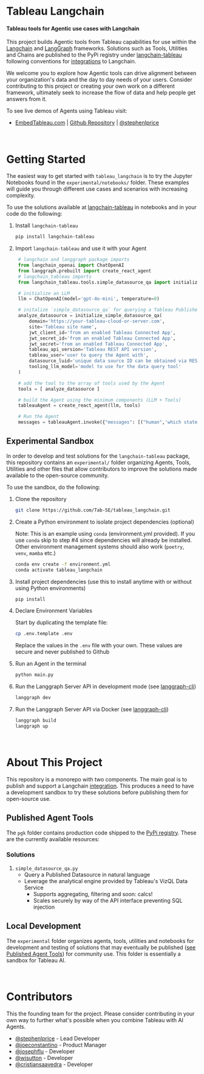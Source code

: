 # Tableau Langchain
#### Tableau tools for Agentic use cases with Langchain

This project builds Agentic tools from Tableau capabilities for use within the [Langchain](https://www.langchain.com/) and [LangGraph](https://langchain-ai.github.io/langgraph/tutorials/introduction/) frameworks. Solutions such as Tools, Utilities
and Chains are published to the PyPi registry under [langchain-tableau](https://pypi.org/project/langchain-tableau/) following conventions for [integrations](https://python.langchain.com/docs/contributing/how_to/integrations/) to Langchain.

We welcome you to explore how Agentic tools can drive alignment between your organization's data and the day to day needs of your users. Consider contributing to this project or creating your own work on a different framework, ultimately seek to increase the flow of data and help people get answers from it.

To see live demos of Agents using Tableau visit:
- [EmbedTableau.com](https://www.embedtableau.com/) | [Github Repository](https://github.com/Tab-SE/embedding_playbook) | [@stephenlprice](https://github.com/stephenlprice)

</br>

# Getting Started

The easiest way to get started with `tableau_langchain` is to try the Jupyter Notebooks found in the `experimental/notebooks/` folder. These examples will guide you through different use cases and scenarios with increasing complexity.

To use the solutions available at [langchain-tableau](https://pypi.org/project/langchain-tableau/) in notebooks and in your code do the following:

1. Install `langchain-tableau`

   ```bash
   pip install langchain-tableau
   ```
2. Import `langchain-tableau` and use it with your Agent

   ```python
    # langchain and langgraph package imports
    from langchain_openai import ChatOpenAI
    from langgraph.prebuilt import create_react_agent
    # langchain_tableau imports
    from langchain_tableau.tools.simple_datasource_qa import initialize_simple_datasource_qa

    # initialize an LLM
    llm = ChatOpenAI(model='gpt-4o-mini', temperature=0)

    # initalize `simple_datasource_qa` for querying a Tableau Published Datasource through VDS
    analyze_datasource = initialize_simple_datasource_qa(
        domain='https://your-tableau-cloud-or-server.com',
        site='Tableau site name',
        jwt_client_id='from an enabled Tableau Connected App',
        jwt_secret_id='from an enabled Tableau Connected App',
        jwt_secret='from an enabled Tableau Connected App',
        tableau_api_version='Tableau REST API version',
        tableau_user='user to query the Agent with',
        datasource_luid='unique data source ID can be obtained via REST or Metadata APIs',
        tooling_llm_model='model to use for the data query tool'
    )

    # add the tool to the array of tools used by the Agent
    tools = [ analyze_datasource ]

    # build the Agent using the minimum components (LLM + Tools)
    tableauAgent = create_react_agent(llm, tools)

    # Run the Agent
    messages = tableauAgent.invoke({"messages": [("human",'which states sell the most? Are those the same states with the most profits?')]})
   ```

## Experimental Sandbox

In order to develop and test solutions for the `langchain-tableau` package, this repository contains an `experimental/` folder organizing Agents, Tools, Utilities and other files that allow contributors to improve the solutions made available to the open-source community.

To use the sandbox, do the following:

1. Clone the repository

   ```bash
   git clone https://github.com/Tab-SE/tableau_langchain.git
   ```

2. Create a Python environment to isolate project dependencies (optional)

   Note: This is an example using `conda` (environment.yml provided). If you use `conda` skip to step #4 since dependencies will already be installed. Other environment management systems should also work (`poetry`,  `venv`, `mamba` etc.)

   ```bash
   conda env create -f environment.yml
   conda activate tableau_langchain
   ```

3. Install project dependencies (use this to install anytime with or without using Python environments)

   ```bash
   pip install
   ```

4. Declare Environment Variables

    Start by duplicating the template file:
    ```bash
    cp .env.template .env
    ```

    Replace the values in the `.env` file with your own. These values are secure and never published to Github

5. Run an Agent in the terminal

    ```bash
    python main.py
    ```

6. Run the Langgraph Server API in development mode (see [langgraph-cli](https://langchain-ai.github.io/langgraph/cloud/reference/cli/#commands))

    ```bash
    langgraph dev
    ```

7. Run the Langgraph Server API via Docker (see [langgraph-cli](https://langchain-ai.github.io/langgraph/cloud/reference/cli/#commands))

    ```bash
    langgraph build
    langgraph up
    ```

</br>

# About This Project

This repository is a monorepo with two components. The main goal is to publish and support a Langchain [integration](https://python.langchain.com/docs/contributing/how_to/integrations/). This produces a need to have a development sandbox to try these solutions before publishing them for open-source use.

## Published Agent Tools
The `pgk` folder contains production code shipped to the [PyPi registry](https://pypi.org/project/langchain-tableau/). These are
the currently available resources:

### Solutions
1. `simple_datasource_qa.py`
     - Query a Published Datasource in natural language
     - Leverage the analytical engine provided by Tableau's VizQL Data Service
       - Supports aggregating, filtering and soon: calcs!
       - Scales securely by way of the API interface preventing SQL injection

## Local Development
The `experimental` folder organizes agents, tools, utilities and notebooks for development and testing of solutions that may eventually be published ([see Published Agent Tools](#published-agent-tools)) for community use. This folder is essentially a sandbox for Tableau AI.

</br>

# Contributors

This the founding team for the project. Please consider contributing in your own way to further what's possible when you combine Tableau with AI Agents.

* [@stephenlprice](https://github.com/stephenlprice) - Lead Developer
* [@joeconstantino](https://github.com/joeconstantino) - Product Manager
* [@josephflu](https://github.com/josephflu) - Developer
* [@wjsutton](https://github.com/wjsutton) - Developer
* [@cristiansaavedra](https://github.com/cristiansaavedra) - Developer
